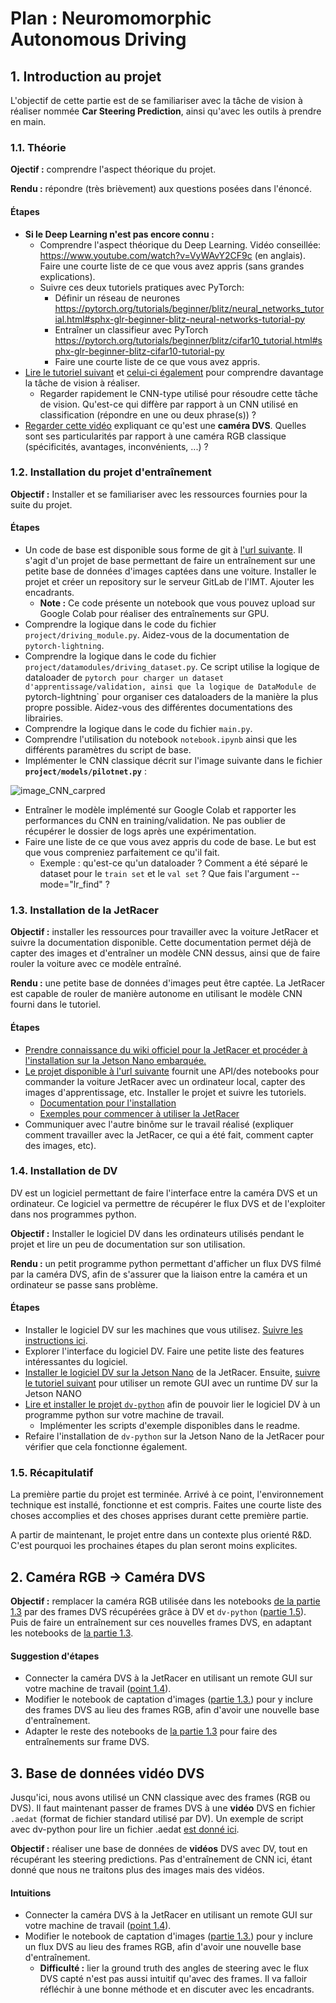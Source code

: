 # Plan : Neuromomorphic Autonomous Driving

## 1. Introduction au projet

L'objectif de cette partie est de se familiariser avec la tâche de vision à réaliser nommée **Car Steering Prediction**, ainsi qu'avec les outils à prendre en main.

### 1.1. Théorie
**Ojectif :** comprendre l'aspect théorique du projet.

**Rendu :** répondre (très brièvement) aux questions posées dans l'énoncé.

#### Étapes
- **Si le Deep Learning n'est pas encore connu :**
  - Comprendre l'aspect théorique du Deep Learning. Vidéo conseillée: https://www.youtube.com/watch?v=VyWAvY2CF9c (en anglais). Faire une courte liste de ce que vous avez appris (sans grandes explications).
  - Suivre ces deux tutoriels pratiques avec PyTorch:
    - Définir un réseau de neurones https://pytorch.org/tutorials/beginner/blitz/neural_networks_tutorial.html#sphx-glr-beginner-blitz-neural-networks-tutorial-py
    - Entraîner un classifieur avec PyTorch https://pytorch.org/tutorials/beginner/blitz/cifar10_tutorial.html#sphx-glr-beginner-blitz-cifar10-tutorial-py
    - Faire une courte liste de ce que vous avez appris.
- [Lire le tutoriel suivant](https://medium.com/@pathak.kapil/self-driving-car-steering-angle-prediction-304517df69d0) et [celui-ci également](https://towardsdatascience.com/teaching-cars-to-drive-using-deep-learning-steering-angle-prediction-5773154608f2) pour comprendre davantage la tâche de vision à réaliser.
  - Regarder rapidement le CNN-type utilisé pour résoudre cette tâche de vision. Qu'est-ce qui diffère par rapport à un CNN utilisé en classification (répondre en une ou deux phrase(s)) ?
- [Regarder cette vidéo](https://www.youtube.com/watch?v=6Sn9-M7qXLk) expliquant ce qu'est une **caméra DVS**. Quelles sont ses particularités par rapport à une caméra RGB classique (spécificités, avantages, inconvénients, ...) ?
<!-- - Lire les tutoriels sur les **Spiking Neural Networks (SNN)**. Expliquez la différence entre un ANN standard et un SNN. -->

### 1.2. Installation du projet d'entraînement
**Objectif :** Installer et se familiariser avec les ressources fournies pour la suite du projet.

#### Étapes

- Un code de base est disponible sous forme de git à [l'url suivante](https://github.com/Barchid/car-steering). Il s'agit d'un projet de base permettant de faire un entraînement sur une petite base de données d'images captées dans une voiture. Installer le projet et créer un repository sur le serveur GitLab de l'IMT. Ajouter les encadrants.
  - **Note :** Ce code présente un notebook que vous pouvez upload sur Google Colab pour réaliser des entraînements sur GPU.
- Comprendre la logique dans le code du fichier `project/driving_module.py`. Aidez-vous de la documentation de `pytorch-lightning`.
- Comprendre la logique dans le code du fichier `project/datamodules/driving_dataset.py`. Ce script utilise la logique de dataloader de `pytorch pour charger un dataset d'apprentissage/validation, ainsi que la logique de DataModule de `pytorch-lightning` pour organiser ces dataloaders de la manière la plus propre possible. Aidez-vous des différentes documentations des librairies.
- Comprendre la logique dans le code du fichier `main.py`.
- Comprendre l'utilisation du notebook `notebook.ipynb` ainsi que les différents paramètres du script de base.
- Implémenter le CNN classique décrit sur l'image suivante dans le fichier **`project/models/pilotnet.py`** :

![image_CNN_carpred](https://miro.medium.com/max/500/1*VB_OYZu4DDlNIT7mdSstcg.png)

- Entraîner le modèle implémenté sur Google Colab et rapporter les performances du CNN en training/validation. Ne pas oublier de récupérer le dossier de logs après une expérimentation.
- Faire une liste de ce que vous avez appris du code de base. Le but est que vous compreniez parfaitement ce qu'il fait.
  - Exemple : qu'est-ce qu'un dataloader ? Comment a été séparé le dataset pour le `train set` et le `val set` ? Que fais l'argument --mode="lr_find" ?

### 1.3. Installation de la JetRacer

**Objectif :** installer les ressources pour travailler avec la voiture JetRacer et suivre la documentation disponible. Cette documentation permet déjà de capter des images et d'entraîner un modèle CNN dessus, ainsi que de faire rouler la voiture avec ce modèle entraîné.

**Rendu :** une petite base de données d'images peut être captée. La JetRacer est capable de rouler de manière autonome en utilisant le modèle CNN fourni dans le tutoriel.

#### Étapes
<!-- - ***Préalablement :** choisir une personne responsable de ce point. L'autre binôme aura pour responsabilité le point 1.2.* -->
- [Prendre connaissance du wiki officiel pour la JetRacer et procéder à l'installation sur la Jetson Nano embarquée.](https://www.waveshare.com/wiki/JetRacer_AI_Kit)
- [Le projet disponible à l'url suivante](https://github.com/waveshare/jetracer) fournit une API/des notebooks pour commander la voiture JetRacer avec un ordinateur local, capter des images d'apprentissage, etc. Installer le projet et suivre les tutoriels.
  - [Documentation pour l'installation](https://github.com/waveshare/jetracer/blob/master/docs/software_setup.md)
  - [Exemples pour commencer à utiliser la JetRacer](https://github.com/waveshare/jetracer/blob/master/docs/examples.md)
- Communiquer avec l'autre binôme sur le travail réalisé (expliquer comment travailler avec la JetRacer, ce qui a été fait, comment capter des images, etc).

### 1.4. Installation de DV
DV est un logiciel permettant de faire l'interface entre la caméra DVS et un ordinateur. Ce logiciel va permettre de récupérer le flux DVS et de l'exploiter dans nos programmes python.

**Objectif :** Installer le logiciel DV dans les ordinateurs utilisés pendant le projet et lire un peu de documentation sur son utilisation. 

**Rendu :** un petit programme python permettant d'afficher un flux DVS filmé par la caméra DVS, afin de s'assurer que la liaison entre la caméra et un ordinateur se passe sans problème.

#### Étapes
- Installer le logiciel DV sur les machines que vous utilisez. [Suivre les instructions ici](https://inivation.gitlab.io/dv/dv-docs/docs/getting-started/).
- Explorer l'interface du logiciel DV. Faire une petite liste des features intéressantes du logiciel.
- [Installer le logiciel DV sur la Jetson Nano](https://inivation.gitlab.io/dv/dv-docs/docs/getting-started/#nvidia-jetson) de la JetRacer. Ensuite, [suivre le tutoriel suivant](https://inivation.gitlab.io/dv/dv-docs/docs/getting-started/#launching-dv-runtime-with-a-remote-gui) pour utiliser un remote GUI avec un runtime DV sur la Jetson NANO
- [Lire et installer le projet `dv-python`](https://gitlab.com/inivation/dv/dv-python) afin de pouvoir lier le logiciel DV à un programme python sur votre machine de travail.
  - Implémenter les scripts d'exemple disponibles dans le readme.
- Refaire l'installation de `dv-python` sur la Jetson Nano de la JetRacer pour vérifier que cela fonctionne également.


### 1.5. Récapitulatif
La première partie du projet est terminée. Arrivé à ce point, l'environnement technique est installé, fonctionne et est compris. Faites une courte liste des choses accomplies et des choses apprises durant cette première partie.

A partir de maintenant, le projet entre dans un contexte plus orienté R&D. C'est pourquoi les prochaines étapes du plan seront moins explicites.

## 2. Caméra RGB -> Caméra DVS

**Objectif :** remplacer la caméra RGB utilisée dans les notebooks [de la partie 1.3](#13-installation-de-la-jetracer) par des frames DVS récupérées grâce à DV et `dv-python` ([partie 1.5](#15-récapitulatif)). Puis de faire un entraînement sur ces nouvelles frames DVS, en adaptant les notebooks de [la partie 1.3](#13-installation-de-la-jetracer).

#### Suggestion d'étapes
- Connecter la caméra DVS à la JetRacer en utilisant un remote GUI sur votre machine de travail ([point 1.4](#14-installation-de-dv)).
- Modifier le notebook de captation d'images ([partie 1.3.](#13-installation-de-la-jetracer)) pour y inclure des frames DVS au lieu des frames RGB, afin d'avoir une nouvelle base d'entraînement.
- Adapter le reste des notebooks de [la partie 1.3](#13-installation-de-la-jetracer) pour faire des entraînements sur frame DVS.

## 3. Base de données vidéo DVS
Jusqu'ici, nous avons utilisé un CNN classique avec des frames (RGB ou DVS). Il faut maintenant passer de frames DVS à une **vidéo** DVS en fichier `.aedat` (format de fichier standard utilisé par DV). Un exemple de script avec dv-python pour lire un fichier .aedat [est donné ici](https://gitlab.com/inivation/dv/dv-python#open-a-recording-made-with-dv).

**Objectif :** réaliser une base de données de **vidéos** DVS avec DV, tout en récupérant les steering predictions. Pas d'entraînement de CNN ici, étant donné que nous ne traitons plus des images mais des vidéos.

#### Intuitions
- Connecter la caméra DVS à la JetRacer en utilisant un remote GUI sur votre machine de travail ([point 1.4](#14-installation-de-dv)).
- Modifier le notebook de captation d'images ([partie 1.3.](#13-installation-de-la-jetracer)) pour y inclure un flux DVS au lieu des frames RGB, afin d'avoir une nouvelle base d'entraînement.
  - **Difficulté :** lier la ground truth des angles de steering avec le flux DVS capté n'est pas aussi intuitif qu'avec des frames. Il va falloir réfléchir à une bonne méthode et en discuter avec les encadrants.


<!-- ## 4. Spiking Neural Networks
**Objectif :** utiliser la base de données de vidéos DVS captée en [partie 3](#3-base-de-données-vidéo-dvs) pour entraîner un SNN.

#### Intuitions -->
